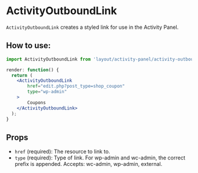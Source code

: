 ActivityOutboundLink
============

`ActivityOutboundLink` creates a styled link for use in the Activity Panel.

## How to use:

```jsx
import ActivityOutboundLink from 'layout/activity-panel/activity-outbound-link';

render: function() {
  return (
	<ActivityOutboundLink
		href="edit.php?post_type=shop_coupon"
		type="wp-admin"
	>
		Coupons
	</ActivityOutboundLink>
  );
}
```

## Props

* `href` (required): The resource to link to.
* `type` (required): Type of link. For wp-admin and wc-admin, the correct prefix is appended. Accepts: wc-admin, wp-admin, external.